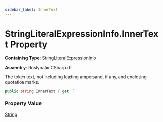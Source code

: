 ```yaml
---
sidebar_label: InnerText
---
```


# StringLiteralExpressionInfo\.InnerText Property

**Containing Type**: [StringLiteralExpressionInfo](../index.md)

**Assembly**: Roslynator\.CSharp\.dll

  
The token text, not including leading ampersand, if any, and enclosing quotation marks\.

```csharp
public string InnerText { get; }
```

### Property Value

[String](https://docs.microsoft.com/en-us/dotnet/api/system.string)

